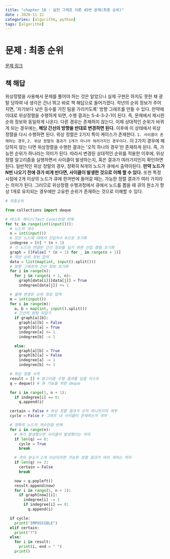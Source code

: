 ```yaml
---
title: "chapter 18 : 실전 그래프 이론 45번 문제(최종 순위)"
date : 2020-11-12
categories: [algorithm, python]
tags: [algorithm]
---
```

# 문제 : 최종 순위
[문제 링크](https://www.acmicpc.net/problem/3665)
## 책 해답
위상정렬을 사용해서 문제를 풀어야 하는 것은 알았으나 실제 구현은 하지도 못한 채 광탈 당하여 내 생각은 건너 뛰고 바로 책 해답으로 들어가겠다.
작년의 순위 정보가 주어지면, '자기보다 낮은 등수를 가진 팀을 가리키도록' 방향 그래프를 만들 수 있다. 만약에 이대로 위상정렬을 수행하게 되면, 수행 결과는 5-4-3-2-1이 된다. 즉, 문제에서 제시한 순위 정보와 동일하게 나온다. 다른 경우는 존재하지 않는다.
이제 상대적인 순위가 바뀌게 되는 경우에는, **해당 간선의 방향을 반대로 변경하면 된다.** 이후에 이 상태에서 위상 정렬을 다시 수행하면 된다. 위상 정렬은 2가지 특이 케이스가 존재한다. `1. 사이클이 존재하는 경우`, `2. 위상 정렬의 결과가 1개가 아니라 여러가지인 경우이다.` 이 2가지 경우에 해당하지 않는 다면 위상정렬을 수행한 결과는 '오직 하나의 경우'만 존재하게 된다. 즉, 가능한 순위가 하나라는 의미가 된다.
따라서 변경된 상대적인 순위를 적용한 이후에, 위상 정렬 알고리즘을 실행하면서 사이클이 발생하는지, 혹은 결과가 여러가지인지 확인하면된다. 일반적인 위상 정렬의 경우, 정확히 N개의 노드가 큐에서 출력이된다.
**만약 노드가 N번 나오기 전에 큐가 비게 빈다면, 사이클이 발생한 것으로 이해 할 수 있다.** 또한 특정 시점에 2개 이상의 노드가 큐에 한꺼번에 들어갈 때는, 가능한 정렬 결과가 여러 가지라는 의미가 된다. 그러므로 위상정렬 수행과정에서 큐에서 노드를 뽑을 때 큐의 원소가 항상 1개로 유지되는 경우에만 고유한 순위가 존재하는 것으로 이해할 수 있다.
```python
# 최종순위

from collections import deque

# 테스트 케이스(Test Case)만큼 반복
for tc in range(int(input())):
  # 노드의 개수
  n = int(input())
  # 모든 노드에 대해서 진입차수 0으로 초기화
  indegree = [0] * (n + 1)
  # 각 노드의 연결된 간선 정보를 담기 위한 인접 행렬 초기화
  graph = [[False] * (n + 1) for _ in range(n + 1)]
  # 작년 순위 정보 입력
  data = list(map(int, input().split()))
  # 방향 그래프의 간선 정보 초기화
  for i in range(n):
    for j in range(i + 1, n):
      graph[data[i]][data[j]] = True
      indegree[data[j]] += 1

  # 올해 변경된 순위 정보 입력
  m = int(input())
  for i in range(m):
    a, b = map(int, input().split())
    # 간선의 방향 뒤집기
    if graph[a][b]:
      graph[a][b] = False
      graph[b][a] = True
      indegree[a] += 1
      indegree[b] -= 1

    else:
      graph[a][b] = True
      graph[b][a] = False
      indegree[a] -= 1
      indegree[b] += 1

  # 위상 정렬 시작
  result = [] # 알고리즘 수행 결과를 담을 리스트
  q = deque() # 큐 기능을 위한 deque

  for i in range(1, n + 1):
    if indegree[i] == 0:
      q.append(i)

  certain = False # 위상 정렬 결과가 오직 하나인지의 여부
  cycle = False # 그래프 내 사이클이 존재하는지 여부

  # 정확히 노드의 개수만큼 반복
  for i in range(n):
    # 큐가 발생했으면 사이클이 발생했다는 의미
    if len(q) == 0:
      cycle = True
      break

    # 큐의 원소가 2개 이상이라면 가능한 정렬 결과가 여러 개라는 의미
    if len(q) >= 2:
      certain = False
      break

    now = q.popleft()
    result.append(now)
    for i in range(1, n + 1):
      if graph[now][i]:
        indegree[i] -= 1
        if indegree[i] == 0:
          q.append(i)

  if cycle:
    print("IMPOSSIBLE")
  elif certain:
    print("?")
  else:
    for i in result:
      print(i, end = " ")
    print()
```
